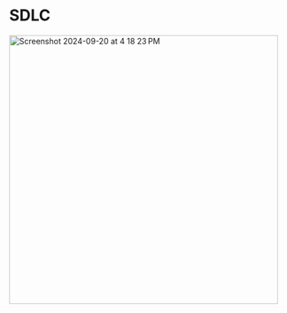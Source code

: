 # SDLC




<img width="485" alt="Screenshot 2024-09-20 at 4 18 23 PM" src="https://github.com/user-attachments/assets/2404049c-0ad4-41fb-a0f5-bc38a5c71df8">
